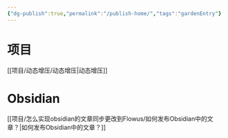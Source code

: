 ```yaml
---
{"dg-publish":true,"permalink":"/publish-home/","tags":"gardenEntry"}
---
```


# 项目
[[项目/动态增压/动态增压\|动态增压]]

# Obsidian
[[项目/怎么实现obsidian的文章同步更改到Flowus/如何发布Obsidian中的文章？\|如何发布Obsidian中的文章？]]
